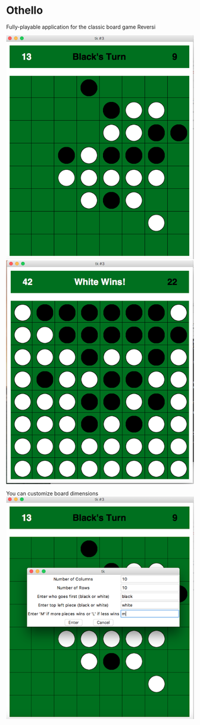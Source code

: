 # Othello
Fully-playable application for the classic board game Reversi

![Alt tag](https://github.com/alvin562/Othello/blob/master/pics/pic1.png)
![Alt tag](https://github.com/alvin562/Othello/blob/master/pics/pic2.png)


You can customize board dimensions
![Alt tag](https://github.com/alvin562/Othello/blob/master/pics/pic3.png)
